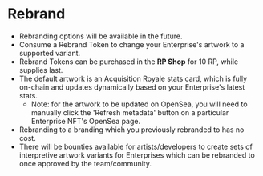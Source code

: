 # Rebrand

- Rebranding options will be available in the future.
- Consume a Rebrand Token to change your Enterprise's artwork to a supported variant.
- Rebrand Tokens can be purchased in the **RP Shop** for 10 RP, while supplies last.
- The default artwork is an Acquisition Royale stats card, which is fully on-chain and updates dynamically based on your Enterprise's latest stats.
  - Note: for the artwork to be updated on OpenSea, you will need to manually click the 'Refresh metadata' button on a particular Enterprise NFT's OpenSea page.
- Rebranding to a branding which you previously rebranded to has no cost.
- There will be bounties available for artists/developers to create sets of interpretive artwork variants for Enterprises which can be rebranded to once approved by the team/community.